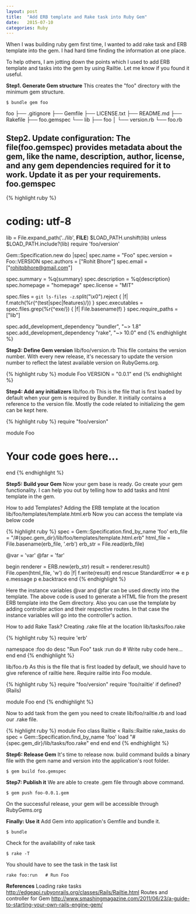 ```yaml
---
layout: post
title:  "Add ERB template and Rake task into Ruby Gem"
date:   2015-07-10 
categories: Ruby
---
```


When I was building ruby gem first time, I wanted to add rake task and ERB template into the gem. I had hard time finding the information at one place. 

To help others, I am jotting down the points which I used to add ERB template and tasks into the gem by using Railtie. Let me know if you found it useful.

**Step1. Generate Gem structure**
This creates the "foo" directory with the minimum gem structure.

`$ bundle gem foo`

foo
├── .gitignore
├── Gemfile
├── LICENSE.txt
├── README.md
├── Rakefile
├── foo.gemspec
└── lib
  ├── foo
  │ └── version.rb
  └── foo.rb

**Step2. Update configuration:**
The file(foo.gemspec) provides metadata about the gem, like the name, description, author, license, and any gem dependencies required for it to work. Update it as per your requirements.
foo.gemspec
-----------------
{% highlight ruby %}

# coding: utf-8
lib = File.expand_path('../lib', __FILE__)
$LOAD_PATH.unshift(lib) unless $LOAD_PATH.include?(lib)
require 'foo/version'

Gem::Specification.new do |spec|
  spec.name          = "Foo"
  spec.version       = Foo::VERSION
  spec.authors       = ["Rohit Bhore"]
  spec.email         = ["rohitpbhore@gmail.com"]

  spec.summary       = %q{summary}
  spec.description   = %q{description}
  spec.homepage      = "homepage"
  spec.license       = "MIT"

  spec.files         = `git ls-files -z`.split("\x0").reject { |f| f.match(%r{^(test|spec|features)/}) }
  spec.executables   = spec.files.grep(%r{^exe/}) { |f| File.basename(f) }
  spec.require_paths = ["lib"]

  spec.add_development_dependency "bundler", "~> 1.8"
  spec.add_development_dependency "rake", "~> 10.0"
end
{% endhighlight %}

**Step3: Define Gem version**
lib/foo/version.rb
This file contains the version number. With every new release, it's necessary to update the version number to reflect the latest available version on RubyGems.org.

{% highlight ruby %}
module Foo
  VERSION = "0.0.1"
end
{% endhighlight %}

**Step4: Add any initializers**
lib/foo.rb
This is the file that is first loaded by default when your gem is required by Bundler.
It initially contains a reference to the version file. Mostly the code related to initializing the gem can be kept here.

{% highlight ruby %}
require "foo/version"

module Foo
 # Your code goes here...
end
{% endhighlight %}

**Step5: Build your Gem**
Now your gem base is ready. Go create your gem functionality. I can help you out by telling how to add tasks and html template in the gem.

How to add Templates?
Adding the ERB template at the location lib/foo/templates/template.html.erb
Now you can access the template via below code

{% highlight ruby %}
spec = Gem::Specification.find_by_name 'foo'
erb_file = "/#{spec.gem_dir}/lib/foo/templates/template.html.erb"
html_file = File.basename(erb_file, '.erb') 
erb_str = File.read(erb_file)

@var = 'var'
@far = 'far'

begin
  renderer = ERB.new(erb_str)
  result = renderer.result()
  File.open(html_file, 'w') do |f|
    f.write(result)
  end
rescue StandardError => e
  p e.message
  p e.backtrace
end
{% endhighlight %}

Here the instance variables @var and @far can be used directly into the template. The above code is used to generate a HTML file from the present ERB template into the Gem directory. Also you can use the template by adding controller action and their respective routes. In that case the instance variables will go into the controller's action.

How to add Rake Task?
Creating .rake file at the location lib/tasks/foo.rake

{% highlight ruby %}
require 'erb'

namespace :foo do
  desc "Run Foo"
  task :run do
    # Write ruby code here...
  end
end
{% endhighlight %}

lib/foo.rb
As this is the file that is first loaded by default, we should have to give reference of railtie here. Require railtie into Foo module.

{% highlight ruby %}
require "foo/version"
require 'foo/railtie' if defined?(Rails)

module Foo
end
{% endhighlight %}

Now to add task from the gem you need to create lib/foo/railtie.rb and load our .rake file.

{% highlight ruby %}
module Foo
  class Railtie < Rails::Railtie
     rake_tasks do
       spec = Gem::Specification.find_by_name 'foo'
       load "#{spec.gem_dir}/lib/tasks/foo.rake"
      end
   end
end
{% endhighlight %}

**Step6: Release Gem**
It's time to release now. build command builds a binary file with the gem name and version into the application's root folder.

`$ gem build foo.gemspec`

**Step7: Publish it**
We are able to create .gem file through above command.

`$ gem push foo-0.0.1.gem`

On the successful release, your gem will be accessible through RubyGems.org

**Finally: Use it**
Add Gem into application's Gemfile and bundle it.

`$ bundle`

Check for the availability of rake task

`$ rake -T`

You should have to see the task in the task list

`rake foo:run 	# Run Foo`

**References**
Loading rake tasks http://edgeapi.rubyonrails.org/classes/Rails/Railtie.html
Routes and controller for Gem http://www.smashingmagazine.com/2011/06/23/a-guide-to-starting-your-own-rails-engine-gem/
